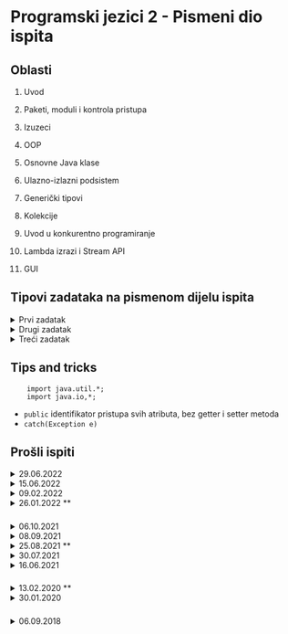 # Programski jezici 2 - Pismeni dio ispita

## Oblasti

1. Uvod

2. Paketi, moduli i kontrola pristupa

3. Izuzeci

4. OOP

5. Osnovne Java klase

6. Ulazno-izlazni podsistem

7. Generički tipovi

8. Kolekcije

9. Uvod u konkurentno programiranje

10. Lambda izrazi i Stream API

11. GUI

## Tipovi zadataka na pismenom dijelu ispita

<details>
  <summary>Prvi zadatak</summary>
  
  
<p>
Akcenat je na konkurentnom programiranju i pravilnoj sinhronizaciji. Bitno je napraviti pravilnu hijerarhiju klasa i interfejsa.
</p>

==_NOTE_== Ne smijemo koristiti **instanceof** da provjerimo da li je roditelj dijete, to postižemo upotrebom interfejsa ili provjeravanjem nekog flega/atributa.

</details>

<details>
  <summary>Drugi zadatak</summary>

- I/O

</details>

<details>
  <summary>Treći zadatak</summary>


- Stream API
- 
</details>

## Tips and tricks

```
    import java.util.*;
    import java.io,*;
```
- `public` identifikator pristupa svih atributa, bez getter i setter metoda
- `catch(Exception e)`


## Prošli ispiti

<details>
  <summary>29.06.2022</summary>

1. Simulacija leta
2. Stream API Registar proizvoda
3. Simulacija RED
</details>

<details>
  <summary>15.06.2022</summary>

1. Orwell 1984 Big brother
2. Rad sa fajlovima
3. Generici + Predicate + Consumer ExampleData1
</details>


<details>
  <summary>09.02.2022</summary>

1. Trka vozila
2. Stream API + Rad sa fajlovima Filmovi
3. Pretraga direktorijuma Rad sa fajlovima + Stream API
</details>

<details>
  <summary>26.01.2022 **</summary>

1. Slanje poruka + FileWatcher
2. Simulacija rad sa fajlovima
3. Analiza rješenja ispitnih zadataka (paketi, klase, komentari)
</details>

##### 

<details>
  <summary>06.10.2021</summary>

1. Studentski izbori (.SAVE, .ELECTION, .REGISTER, .STATUS)
2. Rad sa fajlovima
3. Stream API Agencija za zapošljavanje
</details>

<details>
  <summary>08.09.2021</summary>

1. Obrada podataka kompanije (IMPORT, AUTO, SAVE, STATUS)
2. Stream API Studenti
3. UlancaniStek AddThread, RemoveThread
</details>

<details>
  <summary>25.08.2021 **</summary>

1. Virtuelna pošta
2. Rad sa fajlovima
3. Generici , Predicate, Podatak
</details>

<details>
  <summary>30.07.2021</summary>

1. Simulacija kupovine na kasi
2. Generici (Skladište, Podaci, Obavještenje , Alarmi)
3. FileWatcher + Rad sa fajlovima + Simulacija DailyQuotes 
</details>

<details>
  <summary>16.06.2021</summary>

1. Vojna plovila
2. Stream API Knjige
3. Pretraga direktorijuma Rad sa fajlovima + Stream API
</details>

##### 

<details>
  <summary>13.02.2020 **</summary>

1. Cirkus + Biljojedi + Mesojedi
2. Rad sa fajlovima + Rekurzija
3. ArrayOps
</details>

<details>
  <summary>30.01.2020</summary>

1. Trka vozila
2. Sakupljac_Watcher + rad sa fajlovima
3. Stream API | Zec
</details>

##### 

<details>
  <summary>06.09.2018</summary>

1. Sipanje goriva na benzinskoj pumpi
2. Rad sa fajl sistemom
3. Java NIO + Stream API
</details>


